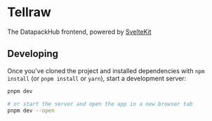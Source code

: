 # Tellraw

The DatapackHub frontend, powered by [SvelteKit](https://kit.svelte.dev/)

## Developing

Once you've cloned the project and installed dependencies with `npm install` (or `pnpm install` or `yarn`), start a development server:

```bash
pnpm dev

# or start the server and open the app in a new browser tab
pnpm dev --open
```
